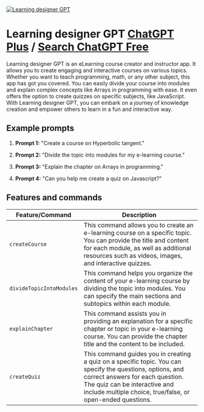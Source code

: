 
[![Learning designer GPT](https://files.oaiusercontent.com/file-bDVfA9mYb12Z1rB2kWpBuM8R?se=2123-10-18T10%3A19%3A08Z&sp=r&sv=2021-08-06&sr=b&rscc=max-age%3D31536000%2C%20immutable&rscd=attachment%3B%20filename%3D1e94822e-14ed-4307-a88c-e96fb4585343.png&sig=TR1GZLtWZQWnFlEhYsZmn1EpxMiTv%2BtFoHTEJkTZv60%3D)](https://chat.openai.com/g/g-ZPn85vj30-learning-designer-gpt)

# Learning designer GPT [ChatGPT Plus](https://chat.openai.com/g/g-ZPn85vj30-learning-designer-gpt) / [Search ChatGPT Free](https://gptcall.net/index.html#/?search=Learning%20designer%20GPT)

Learning designer GPT is an eLearning course creator and instructor app. It allows you to create engaging and interactive courses on various topics. Whether you want to teach programming, math, or any other subject, this app has got you covered. You can easily divide your course into modules and explain complex concepts like Arrays in programming with ease. It even offers the option to create quizzes on specific subjects, like JavaScript. With Learning designer GPT, you can embark on a journey of knowledge creation and empower others to learn in a fun and interactive way.

## Example prompts

1. **Prompt 1:** "Create a course on Hyperbolic tangent."

2. **Prompt 2:** "Divide the topic into modules for my e-learning course."

3. **Prompt 3:** "Explain the chapter on Arrays in programming."

4. **Prompt 4:** "Can you help me create a quiz on Javascript?"

## Features and commands

| Feature/Command | Description |
| --- | --- |
| `createCourse` | This command allows you to create an e-learning course on a specific topic. You can provide the title and content for each module, as well as additional resources such as videos, images, and interactive quizzes. |
| `divideTopicIntoModules` | This command helps you organize the content of your e-learning course by dividing the topic into modules. You can specify the main sections and subtopics within each module. |
| `explainChapter` | This command assists you in providing an explanation for a specific chapter or topic in your e-learning course. You can provide the chapter title and the content to be included. |
| `createQuiz` | This command guides you in creating a quiz on a specific topic. You can specify the questions, options, and correct answers for each question. The quiz can be interactive and include multiple choice, true/false, or open-ended questions. |


